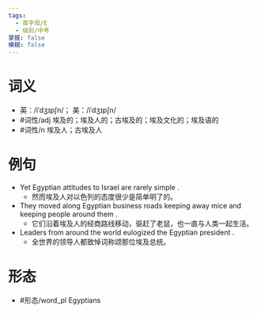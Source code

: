 ```yaml
---
tags:
  - 首字母/E
  - 级别/中考
掌握: false
模糊: false
---
```

# 词义
- 英：/iˈdʒɪpʃn/； 美：/iˈdʒɪpʃn/
- #词性/adj  埃及的；埃及人的；古埃及的；埃及文化的；埃及语的
- #词性/n  埃及人；古埃及人
# 例句
- Yet Egyptian attitudes to Israel are rarely simple .
	- 然而埃及人对以色列的态度很少是简单明了的。
- They moved along Egyptian business roads keeping away mice and keeping people around them .
	- 它们沿着埃及人的经商路线移动，驱赶了老鼠，也一直与人类一起生活。
- Leaders from around the world eulogized the Egyptian president .
	- 全世界的领导人都致悼词称颂那位埃及总统。
# 形态
- #形态/word_pl Egyptians
